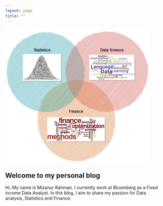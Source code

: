 ```yaml
---
layout: page
title: ""
---
```


![Alt text](venn_diagram.jpg?raw=true "Title")

## Welcome to my personal blog

Hi, My name is Mizanur Rahman. I currently work at Bloomberg as a Fixed income Data Analyst. In this blog, I aim to share my passion for Data analysis, Statistics and Finance. 
